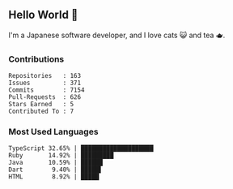 ## Hello World 👋

I'm a Japanese software developer, and I love cats 😺 and tea 🫖.

### Contributions

    Repositories   : 163
    Issues         : 371
    Commits        : 7154
    Pull-Requests  : 626
    Stars Earned   : 5
    Contributed To : 7

### Most Used Languages

    TypeScript 32.65% | ████████████████████
    Ruby       14.92% | █████████
    Java       10.59% | ██████
    Dart        9.40% | █████▌
    HTML        8.92% | █████
